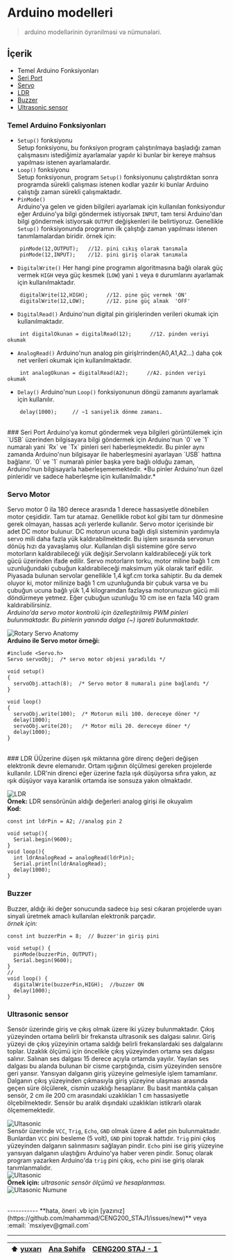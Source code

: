 # Arduino modelleri
> arduino modellərinin öyrənilməsi və nümunələri.

## İçerik
- Temel Arduino Fonksiyonları
- [Seri Port](https://github.com/mahammad/CENG200_STAJ1/blob/master/arduino-exp/t_models.md#seri-port)
- [Servo](https://github.com/mahammad/CENG200_STAJ1/blob/master/arduino-exp/t_models.md#servo-motor)
- [LDR](https://github.com/mahammad/CENG200_STAJ1/blob/master/arduino-exp/t_models.md#ldr)
- [Buzzer](https://github.com/mahammad/CENG200_STAJ1/blob/master/arduino-exp/t_models.md#buzzer)
- [Ultrasonic sensor](https://github.com/mahammad/CENG200_STAJ1/blob/master/arduino-exp/t_models.md#ultrasonic-sensor)

### Temel Arduino Fonksiyonları

 - `Setup()` fonksiyonu <br>
    Setup fonksiyonu, bu fonksiyon program çalıştırılmaya başladığı zaman çalışmasını istediğimiz ayarlamalar yapılır ki bunlar bir kereye mahsus yapılması istenen ayarlamalardır. <br>
 - `Loop()` fonksiyonu <br> 
    Setup fonksiyonun, program `Setup()` fonksiyonunu çalıştırdıktan sonra programda sürekli çalışması istenen kodlar yazılır ki bunlar Arduino çalıştığı zaman sürekli çalışmaktadır.
 - `PinMode()` <br>
    Arduino'ya gelen ve giden bilgileri ayarlamak için kullanılan fonksiyondur eğer Arduino'ya bilgi göndermek istiyorsak `INPUT`, tam tersi Arduino'dan bilgi göndermek istiyorsak `OUTPUT`  değişkenleri ile belirtiyoruz. Genellikle `Setup()` fonksiyonunda programın ilk çalıştığı zaman yapılması istenen tanımlamalardan biridir. 
      örnek için: <br>
```Arduino
    pinMode(12,OUTPUT);   //12. pini cıkış olarak tanımala 
    pinMode(12,INPUT);    //12. pini giriş olarak tanımala 
```
 - `DigitalWrite()`
    Her hangi pine programın algoritmasına bağlı olarak güç vermek `HIGH` veya güç kesmek (`LOW`) yani `1` veya `0` durumlarını ayarlamak için kullanılmaktadır. 
```Arduino
    digitalWrite(12,HIGH);      //12. pine güç vermek 'ON'
    digitalWrite(12,LOW);       //12. pine güç almak  'OFF'
```
 - `DigitalRead()`
    Arduino'nun digital pin girişlerinden verileri okumak için kullanılmaktadır.
```Arduino
    int digitalOkunan = digitalRead(12);      //12. pinden veriyi okumak
``` 
 - `AnalogRead()`
    Arduino'nun analog pin girişlrrinden(A0,A1,A2...) daha çok net verileri okumak için kullanılmaktadır.
```Arduino
    int analogOkunan = digitalRead(A2);      //A2. pinden veriyi okumak
``` 
 - `Delay()`
    Arduino'nun `Loop()` fonksiyonunun döngü zamanını ayarlamak için kullanılır.
```Arduino
    delay(1000);     // ~1 saniyelik dönme zamanı.
```
 
<br>
### Seri Port
Arduino'ya komut göndermek veya bilgileri görüntülemek için `USB` üzerinden bilgisayara bilgi göndermek için Arduino'nun `0` ve `1` numaralı yani `Rx` ve `Tx` pinleri seri haberleşmektedir. Bu pinler aynı zamanda Arduino'nun bilgisayar ile haberleşmesini ayarlayan `USB` hattına bağlanır. `0` ve `1` numaralı pinler başka yere bağlı olduğu zaman, Arduino'nun bilgisayarla haberleşememektedir. *Bu pinler Arduino'nun özel pinleridir ve sadece haberleşme için kullanılmalıdır.*

### Servo Motor
Servo motor 0 ila 180 derece arasında 1 derece hassasiyetle dönebilen motor çeşididir. Tam tur atamaz. Genellikle robot kol gibi tam tur dönmesine gerek olmayan, hassas açılı yerlerde kullanılır. Servo motor içerisinde bir adet DC motor bulunur. DC motorun ucuna bağlı dişli sisteminin yardımıyla servo mili daha fazla yük kaldırabilmektedir. Bu işlem sırasında servonun dönüş hızı da yavaşlamış olur. Kullanılan dişli sistemine göre servo motorların kaldırabileceği yük değişir.Servoların kaldırabileceği yük tork gücü üzerinden ifade edilir. Servo motorların torku, motor miline bağlı 1 cm uzunluğundaki çubuğun kaldırabileceği maksimum yük olarak tarif edilir. Piyasada bulunan servolar genellikle 1,4 kgf.cm torka sahiptir. Bu da demek oluyor ki, motor milinize bağlı 1 cm uzunluğunda bir çubuk varsa ve bu çubuğun ucuna bağlı yük 1,4 kilogramdan fazlaysa motorunuzun gücü mili döndürmeye yetmez. Eğer çubuğun uzunluğu 10 cm ise en fazla 140 gram kaldırabilirsiniz.
<br>
*Arduino’da servo motor kontrolü için özelleştirilmiş PWM pinleri bulunmaktadır. Bu pinlerin yanında dalga (~) işareti bulunmaktadır.* <br>

![Rotary Servo Anatomy](/arduino-exp/img/servo.png ) 
<br>
**Arduino ile Servo motor örneği:**
```Arduino
#include <Servo.h>  
Servo servoObj;  /* servo motor objesi yaradıldı */

void setup()
{
  servoObj.attach(8);  /* Servo motor 8 numaralı pine bağlandı */
}
 
void loop()
{
  servoObj.write(100);  /* Motorun mili 100. dereceye döner */
  delay(1000);
  servoObj.write(20);   /* Motor mili 20. dereceye döner */
  delay(1000);
}
```
<br>
### LDR
 ÜÜzerine düşen ışık miktarına göre direnç değeri değişen elektronik devre elemanıdır. Ortam ışığının ölçülmesi gereken projelerde kullanılır. LDR'nin direnci eğer üzerine fazla ışık düşüyorsa sıfıra yakın, az ışık düşüyor vaya karanlık ortamda ise sonsuza yakın olmaktadır.

![LDR](/arduino-exp/img/ldr.jpg ) 
<br>
**Örnek:** LDR sensörünün aldığı değerleri analog girişi ile okuyalım<br> **Kod:**

```Arduino
const int ldrPin = A2; //analog pin 2

void setup(){
  Serial.begin(9600);
}
void loop(){
  int ldrAnalogRead = analogRead(ldrPin);
  Serial.println(ldrAnalogRead);
  delay(1000);
}
```
### Buzzer
Buzzer, aldığı iki değer sonucunda sadece `bip` sesi cıkaran projelerde uyarı sinyali üretmek amaclı kullanılan elektronik parçadır. <br> *örnek için:* 
```Arduino
const int buzzerPin = 8;  // Buzzer'in giriş pini

void setup() {
  pinMode(buzzerPin, OUTPUT);
  Serial.begin(9600); 
}
//
void loop() {
  digitalWrite(buzzerPin,HIGH);  //buzzer ON
  delay(1000);
}
```

### Ultrasonic sensor
Sensör üzerinde giriş ve çıkış olmak üzere iki yüzey bulunmaktadır. Çıkış yüzeyinden ortama belirli bir frekansta ultrasonik ses dalgası salınır. Giriş yüzeyi de çıkış yüzeyinin ortama saldığı belirli frekanslardaki ses dalgalarını toplar. Uzaklık ölçümü için öncelikle çıkış yüzeyinden ortama ses dalgası salınır. Salınan ses dalgası 15 derece açıyla ortamda yayılır. Yayılan ses dalgası bu alanda bulunan bir cisme çarptığında, cisim yüzeyinden sensöre geri yansır. Yansıyan dalganın giriş yüzeyine gelmesiyle işlem tamamlanır. Dalganın çıkış yüzeyinden çıkmasıyla giriş yüzeyine ulaşması arasında geçen süre ölçülerek, cismin uzaklığı hesaplanır. Bu basit mantıkla çalışan sensör, 2 cm ile 200 cm arasındaki uzaklıkları 1 cm hassasiyetle ölçebilmektedir. Sensör bu aralık dışındaki uzaklıkları istikrarlı olarak ölçememektedir. <br>

![Ultasonic](/arduino-exp/img/ultrasonic.png) <br> 
Sensör üzerinde `VCC`, `Trig`, `Echo`, `GND` olmak üzere 4 adet pin bulunmaktadır. Bunlardan `VCC` pini besleme (5 volt), `GND` pini toprak hattıdır. `Trig` pini çıkış yüzeyinden dalganın salınmasını sağlayan pindir. `Echo` pini ise giriş yüzeyine yansıyan dalganın ulaştığını Arduino'ya haber veren pindir. Sonuç olarak program yazarken Arduino'da `trig` pini çıkış, `echo` pini ise giriş olarak tanımlanmalıdır. <br>
![Ultasonic](/arduino-exp/img/ultrasonic1.png) <br>
**Örnek için:** *ultrasonic sensör ölçümü ve hesaplanması.* <br>
![Ultasonic Numune](/arduino-exp/img/Ultrasonic-Sensor-Equasions.png ) <br>


<br>
-----------
**hata, öneri .vb için [yazınız](https://github.com/mahammad/CENG200_STAJ1/issues/new)** veya :email: `msxiyev@gmail.com`

---------------------------
 :arrow_up: [yuxarı](https://github.com/mahammad/CENG200_STAJ1/blob/master/arduino-exp/t_models.md#arduino-modelleri)| [Ana Səhifə](https://github.com/mahammad/CENG200_STAJ1/blob/master/rm/az.md#azerkosmos-t%C9%99cr%C3%BCb%C9%99-program%C4%B1-tap%C5%9F%C4%B1r%C4%B1qlar%C4%B1) |[CENG200 STAJ - 1](https://github.com/mahammad/CENG200_STAJ1#ceng200-staj---1)       
 ---|----|----
